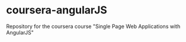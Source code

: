 # coursera-angularJS
Repository for the coursera course "Single Page Web Applications with AngularJS"
